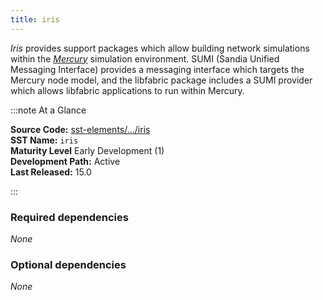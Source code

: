 ```yaml
---
title: iris
---
```


*Iris* provides support packages which allow building network simulations within the [*Mercury*](../mercury/intro.md) simulation environment. SUMI (Sandia Unified Messaging Interface) provides a messaging interface which targets the Mercury node model, and the libfabric package includes a SUMI provider which allows libfabric applications to run within Mercury.

:::note At a Glance

**Source Code:** [sst-elements/.../iris](https://github.com/sstsimulator/sst-elements/src/sst/elements/iris) &nbsp;  
**SST Name:** `iris`  &nbsp;  
**Maturity Level** Early Development (1) &nbsp;  
**Development Path:** Active &nbsp;  
**Last Released:** 15.0

:::


### Required dependencies
*None* 

### Optional dependencies
*None* 


<!--- Optional content - list of elements provided in this library --->


<!--- Uncomment these lines to add a "card index" to each of the pages in the section  --->
<!---
import DocCardList from '@theme/DocCardList';

<DocCardList />
--->
